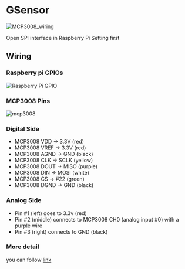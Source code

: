 # GSensor
![MCP3008_wiring](https://user-images.githubusercontent.com/31827037/128541790-2995bc43-6a1d-411e-b15c-5929e3833f3a.jpg)

Open SPI interface in Raspberry Pi Setting first

## Wiring
### Raspberry pi GPIOs
![Raspberry Pi GPIO](https://user-images.githubusercontent.com/31827037/129449383-edb58c4d-ee2c-483e-a50f-96c32c704b8c.png)
### MCP3008 Pins
![mcp3008](https://user-images.githubusercontent.com/31827037/129449405-79bd1746-ca7b-4858-a82d-31bbf400697a.gif)

### Digital Side
* MCP3008 VDD -> 3.3V (red)
* MCP3008 VREF -> 3.3V (red)
* MCP3008 AGND -> GND (black)
* MCP3008 CLK -> SCLK (yellow)
* MCP3008 DOUT -> MISO (purple)
* MCP3008 DIN -> MOSI (white)
* MCP3008 CS -> #22 (green)
* MCP3008 DGND -> GND (black)
### Analog Side
* Pin #1 (left) goes to 3.3v (red)
* Pin #2 (middle) connects to MCP3008 CH0 (analog input #0) with a purple wire
* Pin #3 (right) connects to GND (black)

### More detail
you can follow [link](https://learn.adafruit.com/raspberry-pi-analog-digital-converters/mcp3008)

